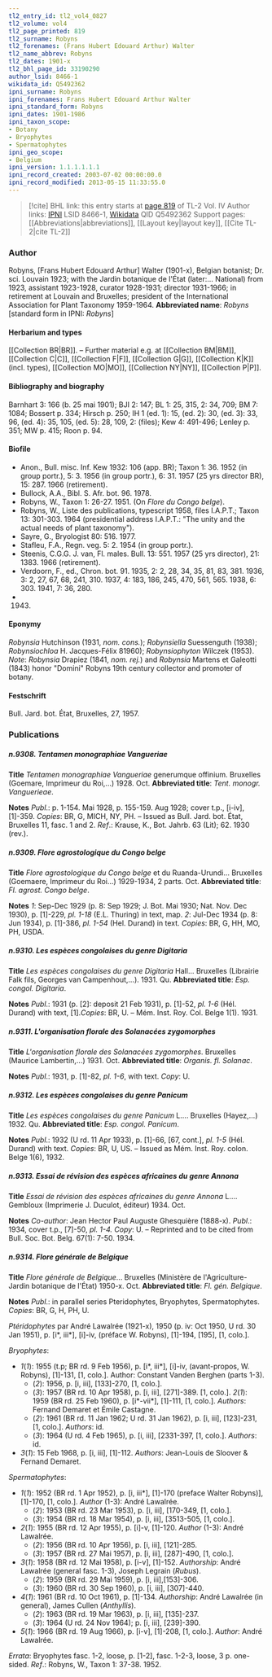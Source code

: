 ```yaml
---
tl2_entry_id: tl2_vol4_0827
tl2_volume: vol4
tl2_page_printed: 819
tl2_surname: Robyns
tl2_forenames: (Frans Hubert Edouard Arthur) Walter
tl2_name_abbrev: Robyns
tl2_dates: 1901-x
tl2_bhl_page_id: 33190290
author_lsid: 8466-1
wikidata_id: Q5492362
ipni_surname: Robyns
ipni_forenames: Frans Hubert Edouard Arthur Walter
ipni_standard_form: Robyns
ipni_dates: 1901-1986
ipni_taxon_scope: 
- Botany
- Bryophytes
- Spermatophytes
ipni_geo_scope: 
- Belgium
ipni_version: 1.1.1.1.1.1
ipni_record_created: 2003-07-02 00:00:00.0
ipni_record_modified: 2013-05-15 11:33:55.0
---
```


> [!cite] BHL link: this entry starts at [page 819](https://www.biodiversitylibrary.org/page/33190290) of TL-2 Vol. IV
> Author links: [IPNI](https://www.ipni.org/a/8466-1) LSID 8466-1, [Wikidata](https://www.wikidata.org/wiki/Q5492362) QID Q5492362
> Support pages: [[Abbreviations|abbreviations]], [[Layout key|layout key]], [[Cite TL-2|cite TL-2]]

### Author

Robyns, \[Frans Hubert Edouard Arthur\] Walter (1901-x), Belgian botanist; Dr. sci. Louvain 1923; with the Jardin botanique de l'État (later:... National) from 1923, assistant 1923-1928, curator 1928-1931; director 1931-1966; in retirement at Louvain and Bruxelles; president of the International Association for Plant Taxonomy 1959-1964. 
**Abbreviated name**: *Robyns* \[standard form in IPNI: *Robyns*\]

#### Herbarium and types

[[Collection BR|BR]]. – Further material e.g. at [[Collection BM|BM]], [[Collection C|C]], [[Collection F|F]], [[Collection G|G]], [[Collection K|K]] (incl. types), [[Collection MO|MO]], [[Collection NY|NY]], [[Collection P|P]].

#### Bibliography and biography

Barnhart 3: 166 (b. 25 mai 1901); BJI 2: 147; BL 1: 25, 315, 2: 34, 709; BM 7: 1084; Bossert p. 334; Hirsch p. 250; IH 1 (ed. 1): 15, (ed. 2): 30, (ed. 3): 33, 96, (ed. 4): 35, 105, (ed. 5): 28, 109, 2: (files); Kew 4: 491-496; Lenley p. 351; MW p. 415; Roon p. 94.

#### Biofile

- Anon., Bull. misc. Inf. Kew 1932: 106 (app. BR); Taxon 1: 36. 1952 (in group portr.), 5: 3. 1956 (in group portr.), 6: 31. 1957 (25 yrs director BR), 15: 287. 1966 (retirement).
- Bullock, A.A., Bibl. S. Afr. bot. 96. 1978.
- Robyns, W., Taxon 1: 26-27. 1951. (On *Flore du Congo belge*).
- Robyns, W., Liste des publications, typescript 1958, files I.A.P.T.; Taxon 13: 301-303. 1964 (presidential address I.A.P.T.: "The unity and the actual needs of plant taxonomy").
- Sayre, G., Bryologist 80: 516. 1977.
- Stafleu, F.A., Regn. veg. 5: 2. 1954 (in group portr.).
- Steenis, C.G.G. J. van, Fl. males. Bull. 13: 551. 1957 (25 yrs director), 21: 1383. 1966 (retirement).
- Verdoorn, F., ed., Chron. bot. 91. 1935, 2: 2, 28, 34, 35, 81, 83, 381. 1936, 3: 2, 27, 67, 68, 241, 310. 1937, 4: 183, 186, 245, 470, 561, 565. 1938, 6: 303. 1941, 7: 36, 280.
- 1943.

#### Eponymy

*Robynsia* Hutchinson (1931, *nom. cons.*); *Robynsiella* Suessenguth (1938); *Robynsiochloa* H. Jacques-Félix 81960); *Robynsiophyton* Wilczek (1953). *Note*: *Robynsia* Drapiez (1841, *nom. rej.*) and *Robynsia* Martens et Galeotti (1843) honor "Domini" Robyns 19th century collector and promoter of botany.

#### Festschrift

Bull. Jard. bot. État, Bruxelles, 27, 1957.

### Publications

##### n.9308. Tentamen monographiae Vangueriae

**Title**
*Tentamen monographiae Vangueriae* generumque offinium. Bruxelles (Goemare, Imprimeur du Roi,...) 1928. Oct.
**Abbreviated title**: *Tent. monogr. Vanguerieae*.

**Notes**
*Publ*.: p. 1-154. Mai 1928, p. 155-159. Aug 1928; cover t.p., \[i-iv\], \[1\]-359. *Copies*: BR, G, MICH, NY, PH. – Issued as Bull. Jard. bot. État, Bruxelles 11, fasc. 1 and 2.
*Ref*.: Krause, K., Bot. Jahrb. 63 (Lit); 62. 1930 (rev.).

##### n.9309. Flore agrostologique du Congo belge

**Title**
*Flore agrostologique du Congo belge* et du Ruanda-Urundi... Bruxelles (Goemaere, Imprimeur du Roi...) 1929-1934, 2 parts. Oct.
**Abbreviated title**: *Fl. agrost. Congo belge*.

**Notes**
*1*: Sep-Dec 1929 (p. 8: Sep 1929; J. Bot. Mai 1930; Nat. Nov. Dec 1930), p. \[1\]-229, *pl. 1-18* (E.L. Thuring) in text, map.
*2*: Jul-Dec 1934 (p. 8: Jun 1934), p. \[1\]-386, *pl. 1-54* (Hel. Durand) in text.
*Copies*: BR, G, HH, MO, PH, USDA.

##### n.9310. Les espèces congolaises du genre Digitaria

**Title**
*Les espèces congolaises du genre Digitaria* Hall... Bruxelles (Librairie Falk fils, Georges van Campenhout,...). 1931. Qu.
**Abbreviated title**: *Esp. congol. Digitaria*.

**Notes**
*Publ*.: 1931 (p. \[2\]: deposit 21 Feb 1931), p. \[1\]-52, *pl. 1-6* (Hél. Durand) with text, \[1\].*Copies*: BR, U. – Mém. Inst. Roy. Col. Belge 1(1). 1931.

##### n.9311. L'organisation florale des Solanacées zygomorphes

**Title**
*L'organisation florale des Solanacées zygomorphes*. Bruxelles (Maurice Lambertin,...) 1931. Oct.
**Abbreviated title**: *Organis. fl. Solanac*.

**Notes**
*Publ*.: 1931, p. \[1\]-82, *pl. 1-6*, with text. *Copy*: U.

##### n.9312. Les espèces congolaises du genre Panicum

**Title**
*Les espèces congolaises du genre Panicum* L.... Bruxelles (Hayez,...) 1932. Qu.
**Abbreviated title**: *Esp. congol. Panicum*.

**Notes**
*Publ*.: 1932 (U rd. 11 Apr 1933), p. \[1\]-66, \[67, cont.\], *pl. 1-5* (Hél. Durand) with text.
*Copies*: BR, U, US. – Issued as Mém. Inst. Roy. colon. Belge 1(6), 1932.

##### n.9313. Essai de révision des espèces africaines du genre Annona

**Title**
*Essai de révision des espèces africaines du genre Annona* L.... Gembloux (Imprimerie J. Duculot, éditeur) 1934. Oct.

**Notes**
*Co-author*: Jean Hector Paul Auguste Ghesquière (1888-x).
*Publ*.: 1934, cover t.p., \[7\]-50, *pl. 1-4. Copy*: U. – Reprinted and to be cited from Bull. Soc. Bot. Belg. 67(1): 7-50. 1934.

##### n.9314. Flore générale de Belgique

**Title**
*Flore générale de Belgique*... Bruxelles (Ministère de l'Agriculture-Jardin botanique de l'État) 1950-x. Oct.
**Abbreviated title**: *Fl. gén. Belgique*.

**Notes**
*Publ*.: in parallel series Pteridophytes, Bryophytes, Spermatophytes. *Copies*: BR, G, H, PH, U.

*Ptéridophytes* par André Lawalrée (1921-x), 1950 (p. iv: Oct 1950, U rd. 30 Jan 1951), p. \[i\*, iii\*\], \[i\]-iv, (préface W. Robyns), \[1\]-194, \[195\], \[1, colo.\].

*Bryophytes*:
- *1*(*1*): 1955 (t.p; BR rd. 9 Feb 1956), p. \[i\*, iii\*\], \[i\]-iv, (avant-propos, W. Robyns), \[1\]-131, \[1, colo.\]. Author: Constant Vanden Berghen (parts 1-3).
	- (*2*): 1956, p. \[i, iii\], \[133\]-270, \[1, colo.\].
	- (*3*): 1957 (BR rd. 10 Apr 1958), p. \[i, iii\], \[271\]-389. \[1, colo.\].
*2*(*1*): 1959 (BR rd. 25 Feb 1960), p. \[i\*-vii\*\], \[1\]-111, \[1, colo.\]. *Authors*: Fernand Demaret et Émile Castagne.
	- (*2*): 1961 (BR rd. 11 Jan 1962; U rd. 31 Jan 1962), p. \[i, iii\], \[123\]-231, \[1, colo.\]. *Authors*: id.
	- (*3*): 1964 (U rd. 4 Feb 1965), p. \[i, iii\], \[2331-397, \[1, colo.\]. *Authors*: id.
- *3*(*1*): 15 Feb 1968, p. \[i, iii\], \[1\]-112. *Authors*: Jean-Louis de Sloover & Fernand Demaret.

*Spermatophytes*:
- *1*(*1*): 1952 (BR rd. 1 Apr 1952), p. \[i, iii\*\], \[1\]-170 (preface Walter Robyns)\], \[1\]-170, \[1, colo.\]. *Author* (1-3): André Lawalrée.
	- (*2*): 1953 (BR rd. 23 Mar 1953), p. \[i, iii\], \[170-349, \[1, colo.\].
	- (*3*): 1954 (BR rd. 18 Mar 1954), p. \[i, iii\], \[3513-505, \[1, colo.\].
- *2*(*1*): 1955 (BR rd. 12 Apr 1955), p. \[i\]-v, \[1\]-120. *Author* (1-3): André Lawalrée.
	- (*2*): 1956 (BR rd. 10 Apr 1956), p. \[i, iii\], \[121\]-285.
	- (*3*): 1957 (BR rd. 27 Mai 1957), p. \[i, iii\], \[287\]-490, \[1, colo.\].
- *3*(*1*): 1958 (BR rd. 12 Mai 1958), p. \[i-v\], \[1\]-152. *Authorship*: André Lawalrée (general fasc. 1-3), Joseph Legrain (*Rubus*).
	- (*2*): 1959 (BR rd. 29 Mai 1959), p. \[i, iii\],\[153\]-306.
	- (*3*): 1960 (BR rd. 30 Sep 1960), p. \[i, iii\], \[307\]-440.
- *4*(*1*): 1961 (BR rd. 10 Oct 1961), p. \[1\]-134. *Authorship*: André Lawalrée (in general), James Cullen (*Anthyllis*).
	- (*2*): 1963 (BR rd. 19 Mar 1963), p. \[i, iii\], \[135\]-237.
	- (*3*): 1964 (U rd. 24 Nov 1964); p. \[i, iii\], \[239\]-390.
- *5*(*1*): 1966 (BR rd. 19 Aug 1966), p. \[i-v\], \[1\]-208, \[1, colo.\]. *Author*: André Lawalrée.

*Errata*: Bryophytes fasc. 1-2, loose, p. \[1-2\], fasc. 1-2-3, loose, 3 p. one-sided.
*Ref*.: Robyns, W., Taxon 1: 37-38. 1952.

